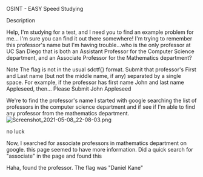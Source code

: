 OSINT - EASY
Speed Studying

Description

Help, I'm studying for a test, and I need you to find an example problem for me... I'm sure you can find it out there somewhere! I'm trying to remember this professor's name but I'm having trouble...who is the only professor at UC San Diego that is both an Assistant Professor for the Computer Science department, and an Associate Professor for the Mathematics department?

Note
The flag is not in the usual sdctf{} format. Submit that professor's First and Last name (but not the middle name, if any) separated by a single space. For example, if the professor has first name John and last name Appleseed, then...
Please Submit
John Appleseed

We're to find the professor's name
I started with google searching the list of professors in the computer science department and if see if I'm able to find any professor from the mathematics department.
![Screenshot_2021-05-08_22-08-03.png](https://github.com/jkdarun/CTF-write-ups/blob/main/SDCTF/images/Screenshot_2021-05-08_22-08-03.png)

no luck

Now, I searched for associate professors in mathematics department on google.
this page seemed to have more information.
Did a quick search for "associate" in the page and found this

Haha, found the professor.
The flag was "Daniel Kane" 

